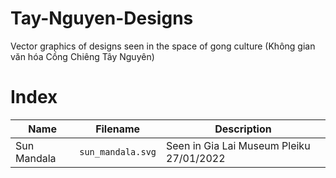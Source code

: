 # Tay-Nguyen-Designs
Vector graphics of designs seen in the space of gong culture (Không gian văn hóa Cồng Chiêng Tây Nguyên)

# Index

| Name         | Filename          | Description                              |
|--------------|-------------------|------------------------------------------|
| Sun Mandala  | `sun_mandala.svg` | Seen in Gia Lai Museum Pleiku 27/01/2022 |
